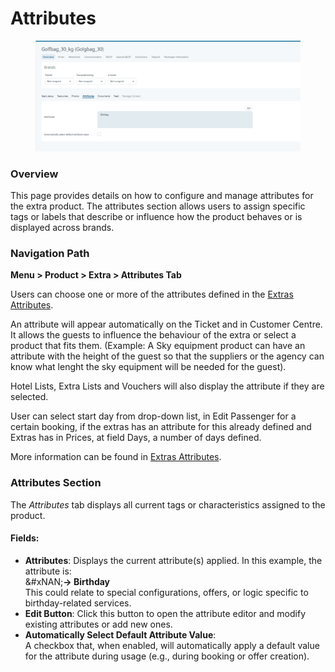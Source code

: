 # Attributes

<figure><img src="../../.gitbook/assets/image (2) (1) (1).png" alt=""><figcaption></figcaption></figure>

### **Overview**

This page provides details on how to configure and manage attributes for the extra product. The attributes section allows users to assign specific tags or labels that describe or influence how the product behaves or is displayed across brands.

### **Navigation Path**

**Menu > Product > Extra > Attributes Tab**

Users can choose one or more of the attributes defined in the [Extras Attributes](../../extras-attributes.md).

An attribute will appear automatically on the Ticket and in Customer Centre. It allows the guests to influence the behaviour of the extra or select a product that fits them. (Example: A Sky equipment product can have an attribute with the height of the guest so that the suppliers or the agency can know what lenght the sky equipment will be needed for the guest).

Hotel Lists, Extra Lists and Vouchers will also display the attribute if they are selected.

User can select start day from drop-down list, in Edit Passenger for a certain booking, if the extras has an attribute for this already defined and Extras has in Prices, at field Days, a number of days defined.

More information can be found in [Extras Attributes](../../extras-attributes.md).

### **Attributes Section**

The _Attributes_ tab displays all current tags or characteristics assigned to the product.

#### **Fields:**

* **Attributes**: Displays the current attribute(s) applied. In this example, the attribute is:\
  &#xNAN;**→ Birthday**\
  This could relate to special configurations, offers, or logic specific to birthday-related services.
* **Edit Button**: Click this button to open the attribute editor and modify existing attributes or add new ones.
* **Automatically Select Default Attribute Value**:\
  A checkbox that, when enabled, will automatically apply a default value for the attribute during usage (e.g., during booking or offer creation).
